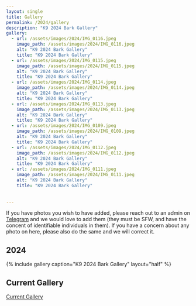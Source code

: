 ```yaml
---
layout: single
title: Gallery
permalink: /2024/gallery
description: "K9 2024 Bark Gallery"
gallery:
  - url: /assets/images/2024/IMG_0116.jpeg
    image_path: /assets/images/2024/IMG_0116.jpeg
    alt: "K9 2024 Bark Gallery"
    title: "K9 2024 Bark Gallery"
  - url: /assets/images/2024/IMG_0115.jpeg
    image_path: /assets/images/2024/IMG_0115.jpeg
    alt: "K9 2024 Bark Gallery"
    title: "K9 2024 Bark Gallery"
  - url: /assets/images/2024/IMG_0114.jpeg
    image_path: /assets/images/2024/IMG_0114.jpeg
    alt: "K9 2024 Bark Gallery"
    title: "K9 2024 Bark Gallery"
  - url: /assets/images/2024/IMG_0113.jpeg
    image_path: /assets/images/2024/IMG_0113.jpeg
    alt: "K9 2024 Bark Gallery"
    title: "K9 2024 Bark Gallery"
  - url: /assets/images/2024/IMG_0109.jpeg
    image_path: /assets/images/2024/IMG_0109.jpeg
    alt: "K9 2024 Bark Gallery"
    title: "K9 2024 Bark Gallery"
  - url: /assets/images/2024/IMG_0112.jpeg
    image_path: /assets/images/2024/IMG_0112.jpeg
    alt: "K9 2024 Bark Gallery"
    title: "K9 2024 Bark Gallery"
  - url: /assets/images/2024/IMG_0111.jpeg
    image_path: /assets/images/2024/IMG_0111.jpeg
    alt: "K9 2024 Bark Gallery"
    title: "K9 2024 Bark Gallery"
    
    
---
```


If you have photos you wish to have added, please reach out to an admin on [Telegram](/telegram) and we would love to add them (they must be SFW, and have the concent of identifiable individuals in them). If you have a concern about any photo on here, please also do the same and we will correct it.

## 2024
{% include gallery caption="K9 2024 Bark Gallery" layout="half" %}

## Current Gallery

[Current Gallery](/gallery)
